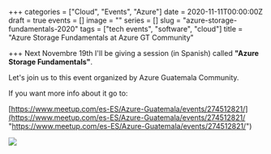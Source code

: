 +++
categories = ["Cloud", "Events", "Azure"]
date = 2020-11-11T00:00:00Z
draft = true
events = []
image = ""
series = []
slug = "azure-storage-fundamentals-2020"
tags = ["tech events", "software", "cloud"]
title = "Azure Storage Fundamentals at Azure GT Community"

+++
Next Novembre 19th I'll be giving a session (in Spanish) called **"Azure Storage Fundamentals"**.

Let's join us to this event organized by Azure Guatemala Community.

If you want more info about it go to:

[https://www.meetup.com/es-ES/Azure-Guatemala/events/274512821/](https://www.meetup.com/es-ES/Azure-Guatemala/events/274512821/ "https://www.meetup.com/es-ES/Azure-Guatemala/events/274512821/")

![](/uploads/azure-meetup-11_20.png)